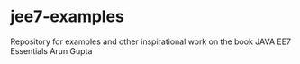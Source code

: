 jee7-examples
=============

Repository for examples and other inspirational work on the book JAVA EE7 Essentials Arun Gupta
